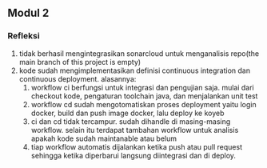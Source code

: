 ## Modul 2
### Refleksi

1. tidak berhasil mengintegrasikan sonarcloud untuk menganalisis repo(the main branch of this project is empty)
2. kode sudah mengimplementasikan definisi continuous integration dan continuous deployment. alasannya: 
   1. workflow ci berfungsi untuk integrasi dan pengujian saja. mulai dari checkout kode, pengaturan toolchain java, dan menjalankan unit test
   2. workflow cd sudah mengotomatiskan proses deployment yaitu login docker, build dan push image docker, lalu deploy ke koyeb
   3. ci dan cd tidak tercampur. sudah dihandle di masing-masing workflow. selain itu terdapat tambahan workflow untuk analisis apakah kode sudah maintanable atau belum
   4. tiap workflow automatis dijalankan ketika push atau pull request sehingga ketika diperbarui langsung diintegrasi dan di deploy. 
